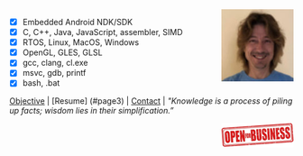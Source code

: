 <img align="right" width="128" height="128" src="leo.jpg">


 - [x] Embedded Android NDK/SDK
 - [x] C, C++, Java, JavaScript, assembler, SIMD
 - [x] RTOS, Linux, MacOS, Windows
 - [x] OpenGL, GLES, GLSL
 - [x] gcc, clang, cl.exe 
 - [x] msvc, gdb, printf
 - [x] bash, .bat

[Objective](#page2) | [Resume] (#page3) | [Contact](mailto:leo.kuznetsov@gmail.com) | *"Knowledge is a process of piling up facts; wisdom lies in their simplification.”*

<img align="right" width="128" height="43" src="open-for-business.png">


